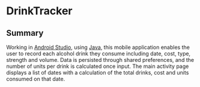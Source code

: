 # DrinkTracker

## Summary

Working in [Android Studio](https://developer.android.com/studio/index.html), using [Java](https://www.oracle.com/java/index.html#close), this mobile application enables the user to record each alcohol drink they consume including date, cost, type, strength and volume. Data is persisted through shared preferences, and the number of units per drink is calculated once input. The main activity page displays a list of dates with a calculation of the total drinks, cost and units consumed on that date.
